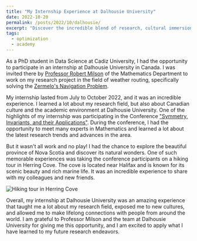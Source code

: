 ```yaml
---
title: "My Internship Experience at Dalhousie University"
date: 2022-10-20
permalink: /posts/2022/10/dalhousie/
excerpt: "Discover the incredible blend of research, cultural immersion, and natural wonders I experienced during my internship at Dalhousie University, where mathematical challenges and hiking adventures intertwined!"
tags:
  - optimization
  - academy
---
```


As a PhD student in Data Science at Cadiz University, I had the opportunity to participate in an internship at Dalhousie University in Canada. I was invited there by [Professor Robert Milson](https://orcid.org/0000-0002-2868-7866) of the Mathematics Department to work on my research project in the field of weather routing, specifically solving the [Zermelo's Navigation Problem](https://en.wikipedia.org/wiki/Zermelo%27s_navigation_problem).

My internship lasted from July to October 2022, and it was an incredible experience. I learned a lot about my research field, but also about Canadian culture and the academic environment at Dalhousie University. One of the highlights of my internship was participating in the Conference ["Symmetry, Invariants, and their Applications"](https://www.math.mun.ca/~movingframes2022/). During the conference, I had the opportunity to meet many experts in Mathematics and learned a lot about the latest research trends and advances in the area.

But it wasn't all work and no play! I had the chance to explore the beautiful province of Nova Scotia and discover its natural wonders. One of such memorable experiences was taking the conference participants on a hiking tour in Herring Cove. The cove is located near Halifax and is known for its scenic beauty and rich marine life. It was an incredible experience to share with my colleagues and new friends.

![Hiking tour in Herring Cove](https://daniprec.github.io/images/20220805_sia_conference.jpg)

Overall, my internship at Dalhousie University was an amazing experience that taught me a lot about my research field, exposed me to new cultures, and allowed me to make lifelong connections with people from around the world. I am grateful to Professor Milson and the team at Dalhousie University for giving me this opportunity, and I am excited to apply what I have learned to my future research endeavors.
